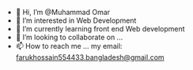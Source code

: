 - 👋 Hi, I’m @Muhammad Omar
- 👀 I’m interested in Web Development
- 🌱 I’m currently learning front end Web development
- 💞️ I’m looking to collaborate on ...
- 📫 How to reach me ... my email: farukhossain554433.bangladesh@gmail.com

<!---
Farukhossain5/Farukhossain5 is a ✨ special ✨ repository because its `README.md` (this file) appears on your GitHub profile.
You can click the Preview link to take a look at your changes.
--->
